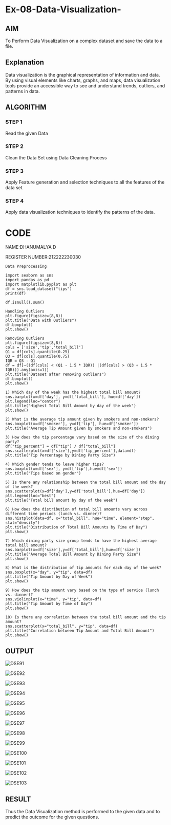 # Ex-08-Data-Visualization-

## AIM
To Perform Data Visualization on a complex dataset and save the data to a file. 

## Explanation
Data visualization is the graphical representation of information and data. By using visual elements like charts, graphs, and maps, data visualization tools provide an accessible way to see and understand trends, outliers, and patterns in data.

## ALGORITHM
### STEP 1
Read the given Data
### STEP 2
Clean the Data Set using Data Cleaning Process
### STEP 3
Apply Feature generation and selection techniques to all the features of the data set
### STEP 4
Apply data visualization techniques to identify the patterns of the data.

# CODE

NAME:DHANUMALYA D

REGISTER NUMBER:212222230030
```
Data Preprocessing

import seaborn as sns
import pandas as pd
import matplotlib.pyplot as plt
df = sns.load_dataset("tips")
print(df)

df.isnull().sum()

Handling Outliers
plt.figure(figsize=(8,8))
plt.title("Data with Outliers")
df.boxplot()
plt.show()

Removing Outliers
plt.figure(figsize=(8,8))
cols = ['size','tip','total_bill']
Q1 = df[cols].quantile(0.25)
Q3 = df[cols].quantile(0.75)
IQR = Q3 - Q1
df = df[~((df[cols] < (Q1 - 1.5 * IQR)) |(df[cols] > (Q3 + 1.5 * IQR))).any(axis=1)]
plt.title("Dataset after removing outliers")
df.boxplot()
plt.show()

1) Which day of the week has the highest total bill amount?
sns.barplot(x=df['day'], y=df['total_bill'], hue=df['day'])
plt.legend(loc="center")
plt.title("Highest Total Bill Amount by day of the week")
plt.show()

2) What is the average tip amount given by smokers and non-smokers?
sns.boxplot(x=df['smoker'], y=df['tip'], hue=df['smoker'])
plt.title("Average Tip Amount given by smokers and non-smokers")

3) How does the tip percentage vary based on the size of the dining party?
df["tip_percent"] = df["tip"] / df["total_bill"]
sns.scatterplot(x=df['size'],y=df['tip_percent'],data=df)
plt.title("Tip Percentage by Dining Party Size")

4) Which gender tends to leave higher tips?
sns.boxplot(x=df['sex'], y=df['tip'],hue=df['sex'])
plt.title("Tips based on gender")

5) Is there any relationship between the total bill amount and the day of the week?
sns.scatterplot(x=df['day'],y=df['total_bill'],hue=df['day'])
plt.legend(loc="best")
plt.title("Total bill amount by day of the week")

6) How does the distribution of total bill amounts vary across different time periods (lunch vs. dinner)?
sns.histplot(data=df, x="total_bill", hue="time", element="step", stat="density")
plt.title("Distribution of Total Bill Amounts by Time of Day")
plt.show()

7) Which dining party size group tends to have the highest average total bill amount?
sns.barplot(x=df['size'],y=df['total_bill'],hue=df['size'])
plt.title("Average Total Bill Amount by Dining Party Size")
plt.show()

8) What is the distribution of tip amounts for each day of the week?
sns.boxplot(x="day", y="tip", data=df)
plt.title("Tip Amount by Day of Week")
plt.show()

9) How does the tip amount vary based on the type of service (lunch vs. dinner)?
sns.violinplot(x="time", y="tip", data=df)
plt.title("Tip Amount by Time of Day")
plt.show()

10) Is there any correlation between the total bill amount and the tip amount?
sns.scatterplot(x="total_bill", y="tip", data=df)
plt.title("Correlation between Tip Amount and Total Bill Amount")
plt.show()
```
## OUTPUT

![DSE91](https://github.com/Dhanudhanaraj/Ex-08-Data-Visualization_1/assets/119218812/37685db4-eed5-4b9c-84ea-a2ea48628d2c)

![DSE92](https://github.com/Dhanudhanaraj/Ex-08-Data-Visualization_1/assets/119218812/4e50dc4d-f75e-415f-a0e0-76065ea56cac)

![DSE93](https://github.com/Dhanudhanaraj/Ex-08-Data-Visualization_1/assets/119218812/b03d353b-2f95-4cd7-b3c2-01fc2510dde7)

![DSE94](https://github.com/Dhanudhanaraj/Ex-08-Data-Visualization_1/assets/119218812/2972fbd0-3799-47c6-8d46-14db6adf2528)

![DSE95](https://github.com/Dhanudhanaraj/Ex-08-Data-Visualization_1/assets/119218812/0978d45a-cfcf-4ec4-b579-5baab0256494)

![DSE96](https://github.com/Dhanudhanaraj/Ex-08-Data-Visualization_1/assets/119218812/988cd91c-0b1f-4ca4-a699-40fb09ef547d)

![DSE97](https://github.com/Dhanudhanaraj/Ex-08-Data-Visualization_1/assets/119218812/9ca4deb5-821c-47c6-bd62-be17affac052)

![DSE98](https://github.com/Dhanudhanaraj/Ex-08-Data-Visualization_1/assets/119218812/ccc5cb09-f517-4c29-9c53-3b6f15f51718)

![DSE99](https://github.com/Dhanudhanaraj/Ex-08-Data-Visualization_1/assets/119218812/9a8efb33-7d59-4cdf-91ae-f9ea2d4bd47a)

![DSE100](https://github.com/Dhanudhanaraj/Ex-08-Data-Visualization_1/assets/119218812/716c0020-fbda-4b5c-83ee-cc1163575ab9)

![DSE101](https://github.com/Dhanudhanaraj/Ex-08-Data-Visualization_1/assets/119218812/d8cba0cd-a9b2-4a28-9b2f-32d9819b495a)

![DSE102](https://github.com/Dhanudhanaraj/Ex-08-Data-Visualization_1/assets/119218812/0e49037c-cb30-47ea-a66e-3b343e62feee)

![DSE103](https://github.com/Dhanudhanaraj/Ex-08-Data-Visualization_1/assets/119218812/77e3964f-6b3d-43a9-a083-f9e306f1645c)

## RESULT

Thus the  Data Visualization method is performed to the given data and to predict the outcome for the given questions.
